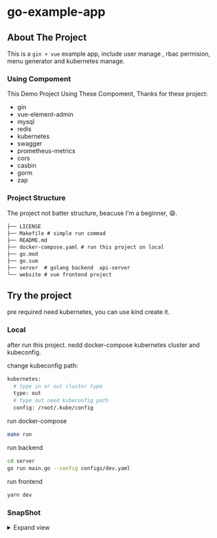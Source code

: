 # go-example-app

<!-- PROJECT SHIELDS -->


<!-- ABOUT THE PROJECT -->
## About The Project

This is a `gin + vue`  example app, include user manage , rbac permision, 
menu generator and kubernetes manage. 

### Using Compoment

This Demo Project Using These Compoment, Thanks for these project: 

- gin
- vue-element-admin
- mysql
- redis
- kubernetes
- swagger
- prometheus-metrics
- cors
- casbin
- gorm
- zap

### Project Structure

The project not batter structure, beacuse I'm a beginner, 😄.

```
├── LICENSE
├── Makefile # simple run commad
├── README.md 
├── docker-compose.yaml # run this project on local
├── go.mod
├── go.sum
├── server  # golang backend  api-server
└── website # vue frontend project
```

## Try the project

pre required need kubernetes, you can use kind create it.

### Local

after run this project. nedd docker-compose kubernetes cluster and kubeconfig.


change kubeconfig path:

```bash
kubernetes:
  # type in or out cluster type
  type: out
  # type out need kubeconfig path
  config: /root/.kube/config
```

run docker-compose

```bash
make run
```

run backend 

```bash
cd server
go run main.go --config configs/dev.yaml
```

run frontend

```bash
yarn dev
```

### SnapShot

<details>
<summary>Expand view</summary>
    <pre>
        <code>
        <img src="./img/menu.png" width="100%"/><br/><br/>
        <img src="./img/role.png" width="100%"/><br/><br/>
        <img src="./img/namespace.png" width="100%"/><br/><br/>
        <img src="./img/deployment.png" width="100%"/><br/><br/>
        <img src="./img/swagger.png" width="100%"/><br/><br/>
        </code>
    </pre>
</details>



